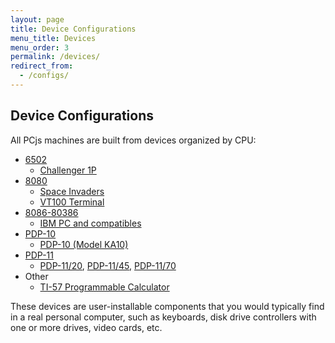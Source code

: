 ```yaml
---
layout: page
title: Device Configurations
menu_title: Devices
menu_order: 3
permalink: /devices/
redirect_from:
  - /configs/
---
```


Device Configurations
---------------------

All PCjs machines are built from devices organized by CPU:
 
* [6502](c1p/)
    - [Challenger 1P](c1p/machine/)
* [8080](pc8080/)
    - [Space Invaders](pc8080/machine/invaders/)
    - [VT100 Terminal](pc8080/machine/vt100/)
* [8086-80386](pcx86/)
    - [IBM PC and compatibles](pcx86/machine/)
* [PDP-10](pdp10/)
    - [PDP-10 (Model KA10)](pdp10/machine/ka10/)
* [PDP-11](pdp11/)
    - [PDP-11/20](pdp11/machine/1120/), [PDP-11/45](pdp11/machine/1145/), [PDP-11/70](pdp11/machine/1170/)
* Other
    - [TI-57 Programmable Calculator](ti57/)

These devices are user-installable components that you would typically find in a real personal computer,
such as keyboards, disk drive controllers with one or more drives, video cards, etc.
